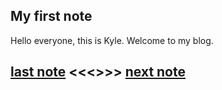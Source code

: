 ## My first note
Hello everyone, this is Kyle. Welcome to my blog.


## [last note]() <<<>>> [next note]()